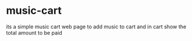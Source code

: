 # music-cart
its a simple music cart  web page to add music to cart and in cart show the total amount to be paid
